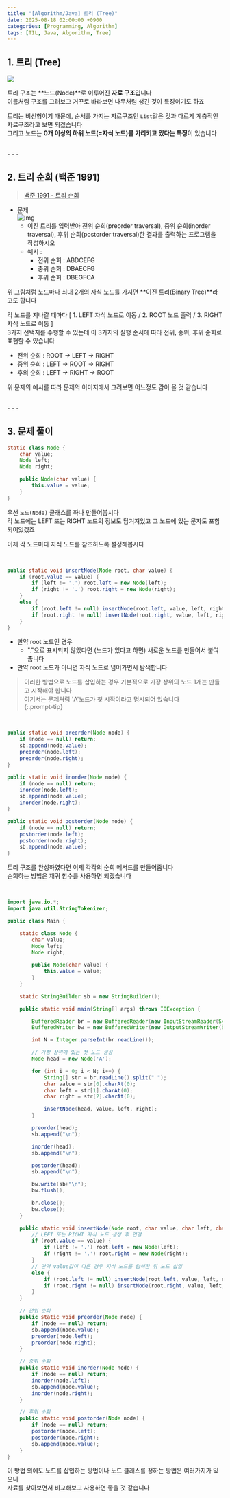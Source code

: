 ```yaml
---
title: "[Algorithm/Java] 트리 (Tree)"
date: 2025-08-18 02:00:00 +0900
categories: [Programming, Algorithm]
tags: [TIL, Java, Algorithm, Tree]
---
```


## 1. 트리 (Tree)   

<img src="https://upload.wikimedia.org/wikipedia/commons/thumb/f/f7/Binary_tree.svg/1280px-Binary_tree.svg.png" style="background: white"/>
  
트리 구조는 **노드(Node)**로 이루어진 **자료 구조**입니다  
이름처럼 구조를 그려보고 거꾸로 바라보면 나무처럼 생긴 것이 특징이기도 하죠  
  
트리는 비선형이기 때문에, 순서를 가지는 자료구조인 `List`같은 것과 다르게 계층적인 자료구조라고 보면 되겠습니다  
그리고 노드는 **0개 이상의 하위 노드(=자식 노드)를 가리키고 있다는 특징**이 있습니다  

<br>
- - -
    
## 2. 트리 순회 (백준 1991)

> [백준 1991 - 트리 순회](https://www.acmicpc.net/problem/1991)   

- 문제  
    ![img](https://www.acmicpc.net/JudgeOnline/upload/201007/trtr.png)  
    - 이진 트리를 입력받아 전위 순회(preorder traversal), 중위 순회(inorder traversal), 후위 순회(postorder traversal)한 결과를 출력하는 프로그램을 작성하시오  
    - 예시 :  
      - 전위 순회 : ABDCEFG
      - 중위 순회 : DBAECFG
      - 후위 순회 : DBEGFCA
  
위 그림처럼 노드마다 최대 2개의 자식 노드를 가지면 **이진 트리(Binary Tree)**라고도 합니다  
  
각 노드를 지나갈 때마다 [ 1. LEFT 자식 노드로 이동 / 2. ROOT 노드 출력 / 3. RIGHT 자식 노드로 이동 ]  
3가지 선택지를 수행할 수 있는데 이 3가지의 실행 순서에 따라 전위, 중위, 후위 순회로 표현할 수 있습니다  
  
- 전위 순회 : ROOT -> LEFT -> RIGHT
- 중위 순회 : LEFT -> ROOT -> RIGHT
- 후외 순회 : LEFT -> RIGHT -> ROOT

위 문제의 예시를 따라 문제의 이미지에서 그려보면 어느정도 감이 올 것 같습니다  

<br>
- - -

## 3. 문제 풀이

```java
static class Node {
    char value;
    Node left;
    Node right;

    public Node(char value) {
        this.value = value;
    }
}
```
우선 `노드(Node)` 클래스를 하나 만들어봅시다  
각 노드에는 LEFT 또는 RIGHT 노드의 정보도 담겨져있고 그 노드에 있는 문자도 포함되어있겠죠  
  
이제 각 노드마다 자식 노드를 참조하도록 설정해봅시다  

<br>

```java
public static void insertNode(Node root, char value) {
    if (root.value == value) {
        if (left != '.') root.left = new Node(left);
        if (right != '.') root.right = new Node(right);
    }
    else {
        if (root.left != null) insertNode(root.left, value, left, right);
        if (root.right != null) insertNode(root.right, value, left, right);
    }
}
```

- 만약 root 노드인 경우
  - "."으로 표시되지 않았다면 (노드가 있다고 하면) 새로운 노드를 만들어서 붙여줍니다  
- 만약 root 노드가 아니면 자식 노드로 넘어가면서 탐색합니다  
  
> 이러한 방법으로 노드를 삽입하는 경우 기본적으로 가장 상위의 노드 1개는 만들고 시작해야 합니다  
> 여기서는 문제처럼 'A'노드가 첫 시작이라고 명시되어 있습니다  
{:.prompt-tip}

<br>

```java
public static void preorder(Node node) {
    if (node == null) return;
    sb.append(node.value);
    preorder(node.left);
    preorder(node.right);
}

public static void inorder(Node node) {
    if (node == null) return;
    inorder(node.left);
    sb.append(node.value);
    inorder(node.right);
}

public static void postorder(Node node) {
    if (node == null) return;
    postorder(node.left);
    postorder(node.right);
    sb.append(node.value);
}
```
트리 구조를 완성하였다면 이제 각각의 순회 메서드를 만들어줍니다  
순회하는 방법은 재귀 함수를 사용하면 되겠습니다  

<br>

```java
import java.io.*;
import java.util.StringTokenizer;

public class Main {

    static class Node {
        char value;
        Node left;
        Node right;

        public Node(char value) {
            this.value = value;
        }
    }

    static StringBuilder sb = new StringBuilder();

    public static void main(String[] args) throws IOException {

        BufferedReader br = new BufferedReader(new InputStreamReader(System.in));
        BufferedWriter bw = new BufferedWriter(new OutputStreamWriter(System.out));

        int N = Integer.parseInt(br.readLine());

        // 가장 상위에 있는 첫 노드 생성
        Node head = new Node('A');

        for (int i = 0; i < N; i++) {
            String[] str = br.readLine().split(" ");
            char value = str[0].charAt(0);
            char left = str[1].charAt(0);
            char right = str[2].charAt(0);

            insertNode(head, value, left, right);
        }

        preorder(head);
        sb.append("\n");

        inorder(head);
        sb.append("\n");

        postorder(head);
        sb.append("\n");

        bw.write(sb+"\n");
        bw.flush();

        br.close();
        bw.close();
    }

    public static void insertNode(Node root, char value, char left, char right) {
        // LEFT 또는 RIGHT 자식 노드 생성 후 연결
        if (root.value == value) {
            if (left != '.') root.left = new Node(left);
            if (right != '.') root.right = new Node(right);
        }
        // 만약 value값이 다른 경우 자식 노드를 탐색한 뒤 노드 삽입
        else {
            if (root.left != null) insertNode(root.left, value, left, right);
            if (root.right != null) insertNode(root.right, value, left, right);
        }
    }

    // 전위 순회
    public static void preorder(Node node) {
        if (node == null) return;
        sb.append(node.value);
        preorder(node.left);
        preorder(node.right);
    }

    // 중위 순회
    public static void inorder(Node node) {
        if (node == null) return;
        inorder(node.left);
        sb.append(node.value);
        inorder(node.right);
    }

    // 후위 순회
    public static void postorder(Node node) {
        if (node == null) return;
        postorder(node.left);
        postorder(node.right);
        sb.append(node.value);
    }
}
```

이 방법 외에도 노드를 삽입하는 방법이나 노드 클래스를 정하는 방법은 여러가지가 있으니  
자료를 찾아보면서 비교해보고 사용하면 좋을 것 같습니다  